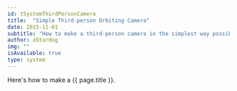 ```yaml
---
id: tSystemThirdPersonCamera
title:  "Simple Third-person Orbiting Camera"
date: 2015-11-01
subtitle: "How to make a third-person camera in the simplest way possible!"
author: aStardog
img: ""
isAvailable: true
type: system
---
```


Here's how to make a {{ page.title }}.